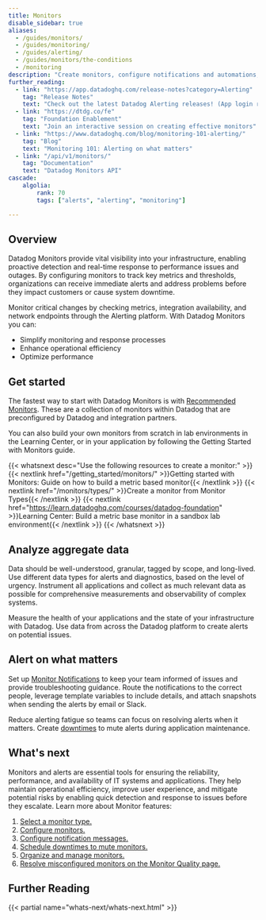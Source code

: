 ```yaml
---
title: Monitors
disable_sidebar: true
aliases:
  - /guides/monitors/
  - /guides/monitoring/
  - /guides/alerting/
  - /guides/monitors/the-conditions
  - /monitoring
description: "Create monitors, configure notifications and automations, and manage your monitors using the alerting platform"
further_reading:
  - link: "https://app.datadoghq.com/release-notes?category=Alerting"
    tag: "Release Notes"
    text: "Check out the latest Datadog Alerting releases! (App login required)."
  - link: "https://dtdg.co/fe"
    tag: "Foundation Enablement"
    text: "Join an interactive session on creating effective monitors"
  - link: "https://www.datadoghq.com/blog/monitoring-101-alerting/"
    tag: "Blog"
    text: "Monitoring 101: Alerting on what matters"
  - link: "/api/v1/monitors/"
    tag: "Documentation"
    text: "Datadog Monitors API"
cascade:
    algolia:
        rank: 70
        tags: ["alerts", "alerting", "monitoring"]

---
```


## Overview

Datadog Monitors provide vital visibility into your infrastructure, enabling proactive detection and real-time response to performance issues and outages. By configuring monitors to track key metrics and thresholds, organizations can receive immediate alerts and address problems before they impact customers or cause system downtime.

Monitor critical changes by checking metrics, integration availability, and network endpoints through the Alerting platform. With Datadog Monitors you can:
- Simplify monitoring and response processes
- Enhance operational efficiency
- Optimize performance 

## Get started

The fastest way to start with Datadog Monitors is with [Recommended Monitors][1]. These are a collection of monitors within Datadog that are preconfigured by Datadog and integration partners.

You can also build your own monitors from scratch in lab environments in the Learning Center, or in your application by following the Getting Started with Monitors guide.

{{< whatsnext desc="Use the following resources to create a monitor:" >}}
    {{< nextlink href="/getting_started/monitors/" >}}Getting started with Monitors: Guide on how to build a metric based monitor{{< /nextlink >}}
    {{< nextlink href="/monitors/types/" >}}Create a monitor from Monitor Types{{< /nextlink >}}
    {{< nextlink href="https://learn.datadoghq.com/courses/datadog-foundation" >}}Learning Center: Build a metric base monitor in a sandbox lab environment{{< /nextlink >}}
{{< /whatsnext >}}

## Analyze aggregate data

Data should be well-understood, granular, tagged by scope, and long-lived. Use different data types for alerts and diagnostics, based on the level of urgency. Instrument all applications and collect as much relevant data as possible for comprehensive measurements and observability of complex systems.

Measure the health of your applications and the state of your infrastructure with Datadog. Use data from across the Datadog platform to create alerts on potential issues.

## Alert on what matters

Set up [Monitor Notifications][2] to keep your team informed of issues and provide troubleshooting guidance. Route the notifications to the correct people, leverage template variables to include details, and attach snapshots when sending the alerts by email or Slack. 

Reduce alerting fatigue so teams can focus on resolving alerts when it matters. Create [downtimes][3] to mute alerts during application maintenance. 

## What's next

Monitors and alerts are essential tools for ensuring the reliability, performance, and availability of IT systems and applications. They help maintain operational efficiency, improve user experience, and mitigate potential risks by enabling quick detection and response to issues before they escalate. Learn more about Monitor features: 
1. [Select a monitor type.][4]
1. [Configure monitors.][5]
1. [Configure notification messages.][6]
1. [Schedule downtimes to mute monitors.][7]
1. [Organize and manage monitors.][8]
1. [Resolve misconfigured monitors on the Monitor Quality page.][9]

## Further Reading

{{< partial name="whats-next/whats-next.html" >}}

[1]: https://app.datadoghq.com/monitors/recommended
[2]: /monitors/notify
[3]: /monitors/downtimes
[4]: /monitors/types/
[5]: /monitors/configuration/?tab=thresholdalert
[6]: /monitors/notify/
[7]: /monitors/downtimes/?tab=bymonitorname
[8]: /monitors/manage
[9]: /monitors/quality/

